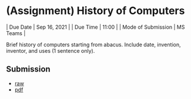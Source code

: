 # (Assignment) History of Computers

| Due Date           | Sep 16, 2021 |
| Due Time           | 11:00        |
| Mode of Submission | MS Teams     |

Brief history of computers starting from abacus.
Include date, invention, inventor, and uses (1 sentence only).

## Submission

* [raw](requirements/2021-sep-16.ms)
* [pdf](requirements/2021-sep-16.pdf)
